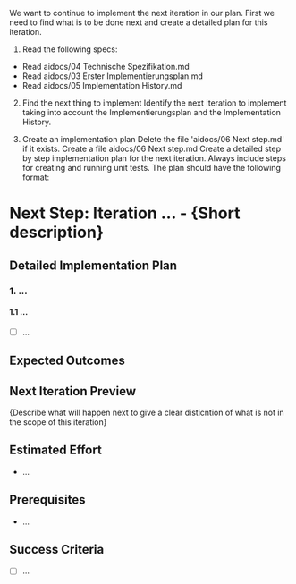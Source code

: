 We want to continue to implement the next iteration in our plan.
First we need to find what is to be done next and create a detailed plan for this iteration.

1. Read the following specs:
- Read aidocs/04 Technische Spezifikation.md
- Read aidocs/03 Erster Implementierungsplan.md
- Read aidocs/05 Implementation History.md

2. Find the next thing to implement
Identify the next Iteration to implement taking into account the Implementierungsplan and the Implementation History.

3. Create an implementation plan
Delete the file 'aidocs/06 Next step.md' if it exists.
Create a file aidocs/06 Next step.md
Create a detailed step by step implementation plan for the next iteration. Always include steps for creating and running unit tests. The plan should have the following format:

# Next Step: Iteration ... - {Short description}

## Detailed Implementation Plan

### 1. ...

#### 1.1 ...

- [ ] ...


## Expected Outcomes


## Next Iteration Preview

{Describe what will happen next to give a clear disticntion of what is not in the scope of this iteration}

## Estimated Effort

- ...

## Prerequisites

- ...

## Success Criteria

- [ ] ...
